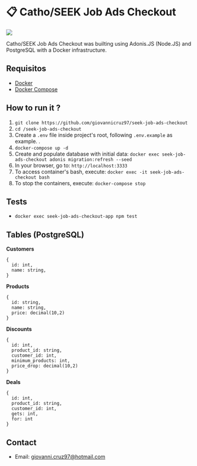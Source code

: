 # :clipboard: Catho/SEEK Job Ads Checkout

![](https://media.giphy.com/media/1d7E5ogkVOdY4yiMPY/giphy.gif)

Catho/SEEK Job Ads Checkout was builting using Adonis.JS (Node.JS) and PostgreSQL with a Docker infrastructure.

## Requisitos

- [Docker](https://docs.docker.com/install/)
- [Docker Compose](https://docs.docker.com/compose/install/)

## How to run it ?

1. `git clone https://github.com/giovannicruz97/seek-job-ads-checkout`
2. `cd /seek-job-ads-checkout`
3. Create a `.env` file inside project's root, following `.env.example` as example. .
4. `docker-compose up -d`
5. Create and populate database with initial data: `docker exec seek-job-ads-checkout adonis migration:refresh --seed`
6. In your browser, go to: `http://localhost:3333`
7. To access container's bash, execute: `docker exec -it seek-job-ads-checkout bash`
8. To stop the containers, execute: `docker-compose stop`

## Tests

- `docker exec seek-job-ads-checkout-app npm test`

## Tables (PostgreSQL)

**Customers**

```
{
  id: int,
  name: string,
}
```

**Products**

```
{
  id: string,
  name: string,
  price: decimal(10,2)
}
```

**Discounts**

```
{
  id: int,
  product_id: string,
  customer_id: int,
  minimum_products: int,
  price_drop: decimal(10,2)
}
```

**Deals**

```
{
  id: int,
  product_id: string,
  customer_id: int,
  gets: int,
  for: int
}
```

## Contact

- Email: giovanni.cruz97@hotmail.com
